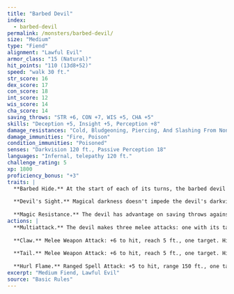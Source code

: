 ```yaml
---
title: "Barbed Devil"
index:
  - barbed-devil
permalink: /monsters/barbed-devil/
size: "Medium"
type: "Fiend"
alignment: "Lawful Evil"
armor_class: "15 (Natural)"
hit_points: "110 (13d8+52)"
speed: "walk 30 ft."
str_score: 16
dex_score: 17
con_score: 18
int_score: 12
wis_score: 14
cha_score: 14
saving_throws: "STR +6, CON +7, WIS +5, CHA +5"
skills: "Deception +5, Insight +5, Perception +8"
damage_resistances: "Cold, Bludgeoning, Piercing, And Slashing From Nonmagical Weapons That Aren'T Silvered"
damage_immunities: "Fire, Poison"
condition_immunities: "Poisoned"
senses: "Darkvision 120 ft., Passive Perception 18"
languages: "Infernal, telepathy 120 ft."
challenge_rating: 5
xp: 1800
proficiency_bonus: "+3"
traits: |
  **Barbed Hide.** At the start of each of its turns, the barbed devil deals 5 (1d10) piercing damage to any creature grappling it.
  
  **Devil's Sight.** Magical darkness doesn't impede the devil's darkvision.
  
  **Magic Resistance.** The devil has advantage on saving throws against spells and other magical effects.
actions: |
  **Multiattack.** The devil makes three melee attacks: one with its tail and two with its claws. Alternatively, it can use Hurl Flame twice.
  
  **Claw.** Melee Weapon Attack: +6 to hit, reach 5 ft., one target. Hit: 6 (1d6 + 3) piercing damage.
  
  **Tail.** Melee Weapon Attack: +6 to hit, reach 5 ft., one target. Hit: 10 (2d6 + 3) piercing damage.
  
  **Hurl Flame.** Ranged Spell Attack: +5 to hit, range 150 ft., one target. Hit: 10 (3d6) fire damage. If the target is a flammable object that isn't being worn or carried, it also catches fire.
excerpt: "Medium Fiend, Lawful Evil"
source: "Basic Rules"
---
```

